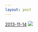 ```yaml
---
layout: post
---
```


<p>
  <time><a href="/184">2013-11-14</a></time>
  <a href="/184"><img src="{{ site.assets_url }}/184-640.jpg" srcset="{{ site.assets_url }}/184-1280.jpg 1280w, {{ site.assets_url }}/184-960.jpg 960w, {{ site.assets_url }}/184-640.jpg 640w, {{ site.assets_url }}/184-320.jpg 320w" sizes="(min-width: 700px) 50vw, calc(100vw - 2rem)" /></a>
</p>
